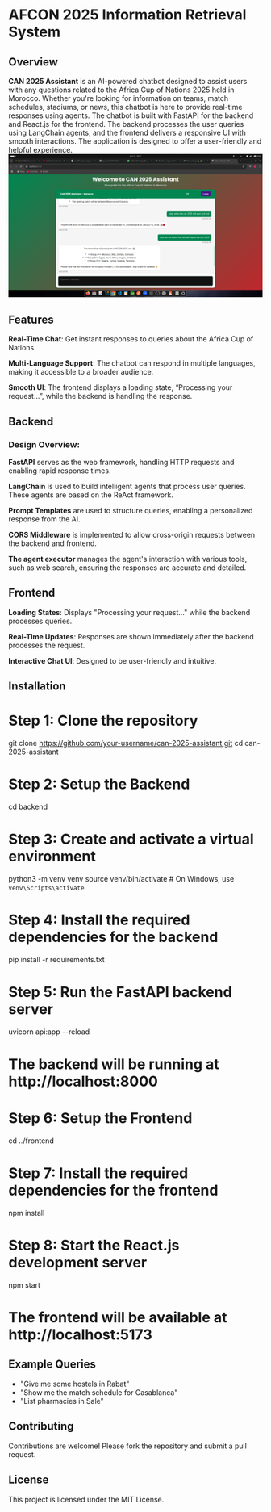 # AFCON 2025 Information Retrieval System

## Overview

**CAN 2025 Assistant** is an AI-powered chatbot designed to assist users with any questions related to the Africa Cup of Nations 2025 held in Morocco. Whether you're looking for information on teams, match schedules, stadiums, or news, this chatbot is here to provide real-time responses using agents. 
The chatbot is built with FastAPI for the backend and React.js for the frontend. The backend processes the user queries using LangChain agents, and the frontend delivers a responsive UI with smooth interactions. The application is designed to offer a user-friendly and helpful experience.
![AFCON Logo](./step4.png)

## Features

**Real-Time Chat**: Get instant responses to queries about the Africa Cup of Nations.

**Multi-Language Support**: The chatbot can respond in multiple languages, making it accessible to a broader audience.

**Smooth UI**: The frontend displays a loading state, “Processing your request...”, while the backend is handling the response.

## Backend

### Design Overview:

**FastAPI** serves as the web framework, handling HTTP requests and enabling rapid response times.

**LangChain** is used to build intelligent agents that process user queries. These agents are based on the ReAct framework.

**Prompt Templates** are used to structure queries, enabling a personalized response from the AI.

**CORS Middleware** is implemented to allow cross-origin requests between the backend and frontend.

**The agent executor** manages the agent's interaction with various tools, such as web search, ensuring the responses are accurate and detailed.

## Frontend

**Loading States**: Displays "Processing your request..." while the backend processes queries.

**Real-Time Updates**: Responses are shown immediately after the backend processes the request.

**Interactive Chat UI**: Designed to be user-friendly and intuitive.

## Installation

# Step 1: Clone the repository
git clone https://github.com/your-username/can-2025-assistant.git
cd can-2025-assistant

# Step 2: Setup the Backend
cd backend

# Step 3: Create and activate a virtual environment
python3 -m venv venv
source venv/bin/activate   # On Windows, use `venv\Scripts\activate`

# Step 4: Install the required dependencies for the backend
pip install -r requirements.txt

# Step 5: Run the FastAPI backend server
uvicorn api:app --reload

# The backend will be running at http://localhost:8000

# Step 6: Setup the Frontend
cd ../frontend

# Step 7: Install the required dependencies for the frontend
npm install

# Step 8: Start the React.js development server
npm start

# The frontend will be available at http://localhost:5173

## Example Queries

- "Give me some hostels in Rabat"
- "Show me the match schedule for Casablanca"
- "List pharmacies in Sale"

## Contributing

Contributions are welcome! Please fork the repository and submit a pull request.

## License

This project is licensed under the MIT License.
